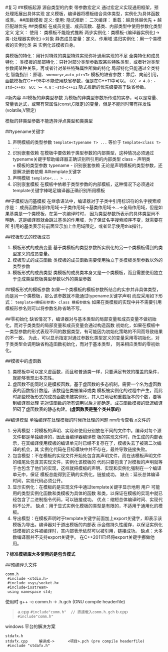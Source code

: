 #复习
##模板起源
源自类型的约束
带参数宏定义
通过宏定义实现通用框架，预处理拓展出具体实现
定义模板，编译器将模板结合具体类型，实例化为具体函数或类。
##函数模板
定义:
使用:
隐式推断：
二次编译：
重载：越具体越优先 + 越匹配越优先
##类模板
在成员变量、成员函数、基类、内部类型中使用参数化类型定义
定义：
使用：
类模板不能隐式推断
两步实例化：类模板-(编译器实例化)->类-(处理器实例化)->对象
静态成员变量：定义、作用域
递归实例化：用一个类模板的实例化类 来 实例化该模板自身。

类模板的特化：用针对特殊的类型特殊实现弥补通用实现的不足
全类特化和成员特化：
类模板的局部特化：只针对部分类型参数取某些特殊类型，或者针对类型参数间某种关系，再或者针对某些特殊属性所做的特化
局部特化只能通过全类特化
智能指针：原理、`<memory>`,`auto_ptr<T>`
模板的缺省参数：靠后、向前引用，函数模板在C++98中不能使用缺省参数，但是在C++11中可以。
` GCC < 4.8 ` : `-std=c++0x`
` GCC >= 4.8` : `-std=c++11`
隐式推断的优先级要高于缺省参数。


#新内容
##模板的非类型参数
为模板的非类型参数所传递的实参，可以是常量、常量表达式，或带有常属性(const,C限定)的变量，但是不能同时带有挥发性(volatile,V限定)

模板的非类型参数不能选择浮点类型和类类型


##typename关键字
1. 声明模板的类型参数
`template<typename T> ...` 等价于 `template<class T> ...`
2. 识别嵌套依赖
在模板中要依赖于类型参数的内部类型，这种情况必须通过typename关键字帮助编译器正确识别所引用的内部类型
class    - 声明类         
         + 模板的类型参数
typename - 识别嵌套依赖
无论是声明模板的类型参数，还是解决嵌套依赖
##template关键字
1. 声明模板
`template<... > ...`
2. 识别嵌套模板
在模板中依赖于类型参数的内部模板，这种情况下必须通过template关键字棒喝足编译器正确识别所用模板

##子模板访问基模板
在继承语法中，编译器对于子类中引用标识符的名字搜索顺序是：
成员函数局部作用域->子类作用域->基类作用域->...->全局作用域，但是如果基类是一个类模板，在第一次编译时时，
因为类型参数所表示的具体类型尚不明确，这是编译器就会跳过基类的作用域，为了保证名字搜索顺序不变，就需要在所
引用的基类表示符前面显示加上作用域限定，或者显示使用this指针。

##模板形式的模板成员
1. 模板形式的成员变量
基于类模板的类型参数所实例化的另一个类模板得到的类型定义的成员变量。
2. 模板形式的成员函数
类模板的成员函数需要使用独立于类模板类型参数以外的类型参数
3. 模板形式的成员类型
类模板的成员类本身又是一个类模板，而且需要使用独立于歪成类型模板类型参数以外的类型参数

##模板形式的模板参数
如果一个类模板的模板参数所结合的实参并非具体类型，而是另一个类模板，那么该参数就不能通过typename关键字声明
而应采用如下形式：
`template<模板形参表> class 模板参数名`
如果在类模板的实现中并不需要引用模板形参名则可以将参数名称省略不写。

##零初始化
缺省情况下，编译器对与基本类型的局部变量和成员变量不做初始化，而对于类类型的局部变量和成员变量会通过构造函数
初始化，如果在模板中一类型参数的形式表现不同的数据类型，有可能因为初始化策略的不同而导致结果的不一致。
为此，可以显示指定对通过参数化类型定义的变量采用零初始化，对于类类型会调用缺省构造函数初始化，而对于基本类型，
则采相应类型的零初始化。

##模板中的虚函数
1. 类模板中可以定义虚函数，而且和普通类一样，只要满足有效的覆盖的条件，就能够表现出多态性。
2. 虚函数不能同时又是模板函数。基于虚函数的多态机制，需要一个名为虚函数表的函数指针数组，该数组在类被编译或类
模板被实例化的过程中产生，而此时那些模板形式的成员函数未被实例化，其入口地址和重载版本的个数，要等到编译器处理
完对该函数的所有调用以后才能确定。成员函数模板的延迟编译阻碍了虚函数表的静态构建。**(虚函数表是整个类共享的)**

##编译模型
单独编译在处理模板的时候所处理的问题
nm命令查看.o文件的
1. 分离模型：将模板的声明、实现和使用分别放在不同的文件中。编译对每个源文件都是单独编译的，因此当编译器编译模
板的实现文件时，所生成的内部表示，在其编译使用模板的编译单元时已经不复存在了，模板失去了被第二次编译的机会，其
实例化代码在目标模块中并不存在，最终导致链接失败。
2. 包含模型：不在模板的实现文件开始处包含其声明文件，而在该模板声明文件的结尾处包含其实现文件，实例化该模板的
代码只要包含了对模板的声明就等于也包含了他们的实现，这样就把模板的声明、实现和实例化强制在一个编译单元中，保证
模板总能得到正确的实例化，链接成功。
缺点：延长总体编译时间，实现代码必须公开。
3. 显示实例化：在模板的是实现文件中通过template关键字显示地用 用户 可能用的类型实例化函数和类模板为具体的函数
和类，以保证在模板的实现中就已经包含了二进制指令代码，可以链接成功。
优点：缩短总体编译时间、实现代码不公开。
缺点：用于显式实例化模板的类型是有限的，不适用于通用化的模板。
4. 导出模型：在模板声明时于template关键字前面加上export关键字，即表示该模板为导出。编译器对于道出模板的内部表
示会做持久性缓存，以保证实例化该模板的文件被编译时，其内部表示依然可以被引用，链接成功。
缺点：大多数编译器并不支持export关键字。
在C++2011已经将export关键字挪做他用。

**？标准模板库大多使用的是包含模式**

##预编译头文件
```
comm.h
 #include <stdio.h>
 #include <sys/socket.h>
 #include<iostream>
 using namespace std;
```
使用时
g++ -c comm.h -> .h.gch   (GNU compile headerfile)

>a.cpp
>`#include"comm.h"  // 直接载入comm.h.gch`
>b.cpp
>` #include"comm.h"`


windows 平台的解决方案
```
stdafx.h
stdafx.cpp     编译成->      <项目>.pch (pre compile headerfile)
 #include "stdafx.h"
```














